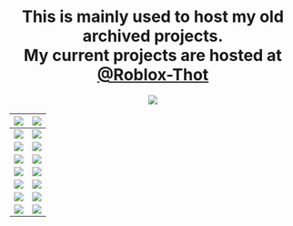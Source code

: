 <div align="center"><h1>
  This is mainly used to host my old archived projects.<br>
  My current projects are hosted at <a href="https://github.com/Roblox-Thot/">@Roblox-Thot</a>
</h1></div>

<div align="center">
<img align="center" src="https://lanyard.cnrad.dev/api/378746510596243458" /><br>

|![](https://user-images.githubusercontent.com/67937010/172744784-e16cebdd-f070-45bd-a0bb-b771ac8dad74.gif)|![](https://user-images.githubusercontent.com/67937010/172744784-e16cebdd-f070-45bd-a0bb-b771ac8dad74.gif)|
|--|--|
|![](https://user-images.githubusercontent.com/67937010/172744784-e16cebdd-f070-45bd-a0bb-b771ac8dad74.gif)|![](https://user-images.githubusercontent.com/67937010/172744784-e16cebdd-f070-45bd-a0bb-b771ac8dad74.gif)|
|![](https://user-images.githubusercontent.com/67937010/172744784-e16cebdd-f070-45bd-a0bb-b771ac8dad74.gif)|![](https://user-images.githubusercontent.com/67937010/172744784-e16cebdd-f070-45bd-a0bb-b771ac8dad74.gif)|
|![](https://user-images.githubusercontent.com/67937010/172744784-e16cebdd-f070-45bd-a0bb-b771ac8dad74.gif)|![](https://user-images.githubusercontent.com/67937010/172744784-e16cebdd-f070-45bd-a0bb-b771ac8dad74.gif)|
|![](https://user-images.githubusercontent.com/67937010/172744784-e16cebdd-f070-45bd-a0bb-b771ac8dad74.gif)|![](https://user-images.githubusercontent.com/67937010/172744784-e16cebdd-f070-45bd-a0bb-b771ac8dad74.gif)|
|![](https://user-images.githubusercontent.com/67937010/172744784-e16cebdd-f070-45bd-a0bb-b771ac8dad74.gif)|![](https://user-images.githubusercontent.com/67937010/172744784-e16cebdd-f070-45bd-a0bb-b771ac8dad74.gif)|
|![](https://user-images.githubusercontent.com/67937010/172744784-e16cebdd-f070-45bd-a0bb-b771ac8dad74.gif)|![](https://user-images.githubusercontent.com/67937010/172744784-e16cebdd-f070-45bd-a0bb-b771ac8dad74.gif)|
|![](https://user-images.githubusercontent.com/67937010/172744784-e16cebdd-f070-45bd-a0bb-b771ac8dad74.gif)|![](https://user-images.githubusercontent.com/67937010/172744784-e16cebdd-f070-45bd-a0bb-b771ac8dad74.gif)|
</div>
